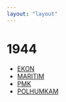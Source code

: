 ```yaml
---
layout: "layout"
---
```

# 1944
* [EKON](EKON/)
* [MARITIM](MARITIM/)
* [PMK](PMK/)
* [POLHUMKAM](POLHUMKAM/)
